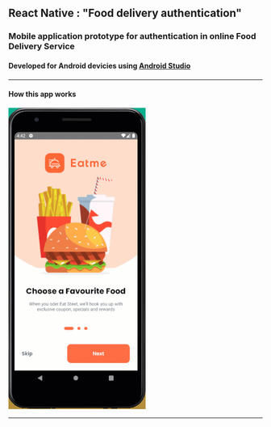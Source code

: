 ## React Native : "Food delivery authentication"

### Mobile application prototype for authentication in online Food Delivery Service

#### Developed for Android devicies using [Android Studio](https://developer.android.com/)

---

#### How this app works

![](./supplement/demo.gif)

---
